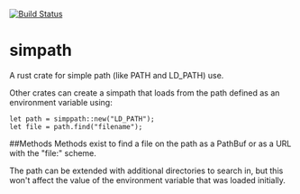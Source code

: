 [![Build Status](https://travis-ci.org/andrewdavidmackenzie/simpath.svg?branch=master)](https://travis-ci.org/andrewdavidmackenzie/flow)

# simpath
A rust crate for simple path (like PATH and LD_PATH) use.

Other crates can create a simpath that loads from the path defined as an environment variable using:

```
let path = simppath::new("LD_PATH");
let file = path.find("filename");
```

##Methods
Methods exist to find a file on the path as a PathBuf or as a URL with the "file:" scheme.

The path can be extended with additional directories to search in, but this won't affect the value of the environment 
variable that was loaded initially.